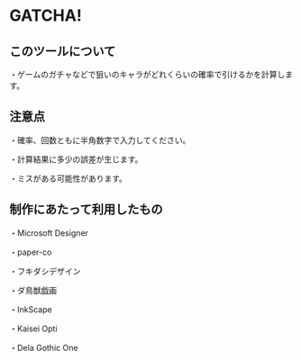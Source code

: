 # GATCHA!

## このツールについて
・ゲームのガチャなどで狙いのキャラがどれくらいの確率で引けるかを計算します。

## 注意点
・確率、回数ともに半角数字で入力してください。

・計算結果に多少の誤差が生じます。

・ミスがある可能性があります。

## 制作にあたって利用したもの
・Microsoft Designer

・paper-co

・フキダシデザイン

・ダ鳥獣戯画

・InkScape

・Kaisei Opti

・Dela Gothic One
